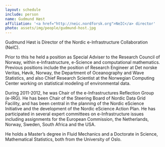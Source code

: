 ```yaml
---
layout: schedule
include: person
name: Gudmund Høst
affiliation: '<a href="http://neic.nordforsk.org">NeIC</a> director'
photo: assets/img/people/gudmund-host.jpg
---
```


Gudmund Høst is Director of the Nordic e-Infrastructure Collaboration (NeIC).

Prior to this he held a position as Special Adviser to the Research Council of
Norway, within e-Infrastructure, e-Science and computational mathematics.
Previous positions include the position of Research Engineer at Det norske
Veritas, Høvik, Norway, the Department of Oceanography and Wave Statistics, and
also Chief Research Scientist at the Norwegian Computing Center working on
statistical modeling of environmental data. 

During 2011-2012, he was Chair of the e-Infrastructures Reflection Group
(e-IRG). He has been Chair of the Steering Board of Nordic Data Grid Facility,
and has been central in the planning of the Nordic eScience Initiative and the
development of the Nordic eScience Action Plan. He has participated in several
expert committees on e-Infrastructure issues including assignments for the
European Commission, the Netherlands, Norway, Sweden, South Africa and the USA. 

He holds a Master’s degree in Fluid Mechanics and a Doctorate in Science,
Mathematical Statistics, both from the University of Oslo.
